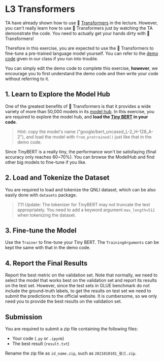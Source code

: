 # L3 Transformers

TA have already shown how to use 🤗 [Transformers](https://github.com/huggingface/transformers) in the lecture. However, you can't really learn how to use 🤗 Transformers just by watching the TA demonstrate the code. You need to actually get your hands dirty with 🤗 Transformers! 

Therefore in this exercise, you are expected to use the 🤗 Transformers to fine-tune a pre-trained language model yourself. You can refer to the [demo code](https://colab.research.google.com/drive/1tcDiyHIKgEJp4TzGbGp27HYbdFWGolU_#scrollTo=hB3IyMO6mWsA) given in our class if you run into trouble. 

You can simply edit the demo code to complete this exercise, **however**, we encourage you to first understand the demo code and then write your code without referring to it.

## 1. Learn to Explore the Model Hub
One of the greatest benefits of 🤗 Transformers is that it provides a wide variety of more than 50,000 models in its [model hub](https://huggingface.co/models). In this exercise, you are required to explore the model hub, and **load the [Tiny BERT](https://huggingface.co/google/bert_uncased_L-2_H-128_A-2) in your code**. 

> Hint: copy the model's name ("google/bert_uncased_L-2_H-128_A-2"), and load the model with `from_pretrained()` just like that in the demo code.

Since TinyBERT is a really tiny, the performance won't be satisfaying (final accuracy only reaches 60~70%). You can browse the ModelHub and find other big models to fine-tune if you like. 

## 2. Load and Tokenize the Dataset
You are required to load and tokenize the QNLI dataset, which can be also easily done with `datasets` package. 

> 7.11 Update: The tokenizer for TinyBERT may not truncate the text appropriately. You need to add a keyword argument `max_length=512` when tokenizing the dataset.

## 3. Fine-tune the Model
Use the `Trainer` to fine-tune your Tiny BERT. The `TrainingArguments` can be kept the same with that in the demo code.

## 4. Report the Final Results
Report the best metric on the validation set. Note that normally, we need to select the model that works best on the validation set and report its results on the test set. However, since the test sets in GLUE benchmark do not include the ground-truth labels, to get the results on test set we need to submit the predictions to the official website. It is cumbersome, so we only need you to provide the best results on the validation set.

## Submission
You are required to submit a zip file containing the following files:

+ Your code (`.py` or `.ipynb`)
+ The best result (`result.txt`)

Rename the zip file as `id_name.zip`, such as `2021010101_张三.zip`.
